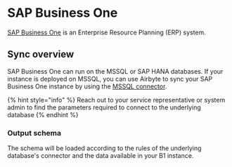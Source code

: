 # SAP Business One

[SAP Business One](https://www.sap.com/products/business-one.html) is an Enterprise Resource Planning (ERP) system.

## Sync overview

SAP Business One can run on the MSSQL or SAP HANA databases. If your instance is deployed on MSSQL, you can use Airbyte to sync your SAP Business One instance by using the [MSSQL connector](mssql.md).

{% hint style="info" %}
Reach out to your service representative or system admin to find the parameters required to connect to the underlying database 
{% endhint %}


### Output schema
The schema will be loaded according to the rules of the underlying database's connector and the data available in your B1 instance.  
